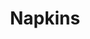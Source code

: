 ---
ee_id_thing: '4164'
site: '1'
type: '2'
inv_num: 2013-178
add_credit:
url: 2013-178-napkins
title: Napkins
year: '2013'
display_year: '2013'
medium: Inkjet on canvas
dims: 55in x 55in
pitch:
ps:
live_url:
youtube:
related_code:
imgs: napkins-2013-178-full-database-Lisson.jpg
subheading:
download:
commission:
related: "[4115] [2013-169-freshbuzz] 2013-169 Freshbuzz"
layout: things-i-made
---